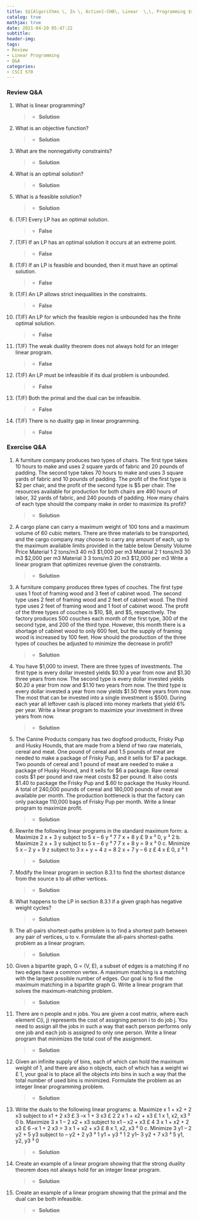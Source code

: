 ```yaml
---
title: $$[Algorithms \, In \, Action]-CH8\, Linear  \,\, Programming $$
catalog: true
mathjax: true
date: 2021-04-20 05:47:22
subtitle:
header-img:
tags:
- Review
- Linear Programming
- Q&A
categories:
- CSCI 570
---
```


### Review Q&A
1. What is linear programming?
	> - **Solution**

2. What is an objective function?
	> - **Solution**

3. What are the nonnegativity constraints?
	> - **Solution**

4. What is an optimal solution?
	> - **Solution**

5. What is a feasible solution?
	> - **Solution**

6. (T/F) Every LP has an optimal solution.
	> - **False**
	
7. (T/F) If an LP has an optimal solution it occurs at an extreme point.
	> - **False**
	
8. (T/F) If an LP is feasible and bounded, then it must have an optimal solution.
	> - **False**
	
9. (T/F) An LP allows strict inequalities in the constraints.
	> - **False**
	
10. (T/F) An LP for which the feasible region is unbounded has the finite optimal solution.
	> - **False**
	
11. (T/F) The weak duality theorem does not always hold for an integer linear program.
	> - **False**
	
12. (T/F) An LP must be infeasible if its dual problem is unbounded.
	> - **False**
	
13. (T/F) Both the primal and the dual can be infeasible.
	> - **False**
	
14. (T/F) There is no duality gap in linear programming.
	> - **False**
	

### Exercise Q&A
1. A furniture company produces two types of chairs. The first type takes 10 hours to make and uses 2 square yards of fabric and 20 pounds of padding. The second type takes 70 hours to make and uses 3 square yards of fabric and 10 pounds of padding. The profit of the first type is $2 per chair, and the profit of the second type is $5 per chair. The resources available for production for both chairs are 490 hours of labor, 32 yards of fabric, and 240 pounds of padding. How many chairs of each type should the company make in order to maximize its profit?
	> - **Solution**

2. A cargo plane can carry a maximum weight of 100 tons and a maximum volume of 60 cubic meters. There are three materials to be transported, and the cargo company may choose to carry any amount of each, up to the maximum available limits provided in the table below Density Volume Price Material 1 2 tons/m3 40 m3 $1,000 per m3 Material 2 1 tons/m3 30 m3 $2,000 per m3 Material 3 3 tons/m3 20 m3 $12,000 per m3 Write a linear program that optimizes revenue given the constraints.
	> - **Solution**

3. A furniture company produces three types of couches. The first type uses 1 foot of framing wood and 3 feet of cabinet wood. The second type uses 2 feet of framing wood and 2 feet of cabinet wood. The third type uses 2 feet of framing wood and 1 foot of cabinet wood. The profit of the three types of couches is $10, $8, and $5, respectively. The factory produces 500 couches each month of the first type, 300 of the second type, and 200 of the third type. However, this month there is a shortage of cabinet wood to only 600 feet, but the supply of framing wood is increased by 100 feet. How should the production of the three types of couches
be adjusted to minimize the decrease in profit?
	> - **Solution**

4. You have $1,000 to invest. There are three types of investments. The first type is every dollar invested yields $0.10 a year from now and $1.30 three years from now. The second type is every dollar invested yields $0.20 a year from now and $1.10 two years from now. The third type is every dollar invested a year from now yields $1.50 three years from now. The most that can be invested into a single investment is $500. During each year all leftover cash is placed into money markets that yield 6% per year. Write a linear program to maximize your investment in three years from now.
	> - **Solution**

5. The Canine Products company has two dogfood products, Frisky Pup and Husky Hounds, that are made from a blend of two raw materials, cereal and meat. One pound of cereal and 1.5 pounds of meat are needed to make a package of Frisky Pup, and it sells for $7 a package. Two pounds of cereal and 1 pound of meat are needed to make a package of Husky Hound, and it sells for $6 a package. Raw cereal costs $1 per pound and raw meat costs $2 per pound. It also costs $1.40 to package the Frisky Pup and $.60 to package the Husky Hound. A total of 240,000 pounds of cereal and 180,000 pounds of meat are available per month. The production bottleneck is that the factory can only package 110,000 bags of Frisky Pup per month. Write a linear program to maximize profit.
	> - **Solution**

6. Rewrite the following linear programs in the standard maximum form: a. Maximize 2 x + 3 y subject to 5 x – 6 y ³ 7 7 x + 8 y £ 9 x ³ 0, y ³ 2 b. Maximize 2 x + 3 y subject to 5 x – 6 y ³ 7 7 x + 8 y = 9 x ³ 0 c. Minimize 5 x – 2 y + 9 z subject to 3 x + y + 4 z = 8 2 x + 7 y – 6 z £ 4 x £ 0, z ³ 1
	> - **Solution**

7. Modify the linear program in section 8.3.1 to find the shortest distance from the source s to all other vertices.
	> - **Solution**

8. What happens to the LP in section 8.3.1 if a given graph has negative weight cycles?
	> - **Solution**

9. The all-pairs shortest-paths problem is to find a shortest path between any pair of vertices, u to v. Formulate the all-pairs shortest-paths problem as a linear program.
	> - **Solution**

10. Given a bipartite graph, G = (V, E), a subset of edges is a matching if no two edges have a common vertex. A maximum matching is a matching with the largest possible number of edges. Our goal is to find the maximum matching in a bipartite graph G. Write a linear program that solves the maximum-matching problem.
	> - **Solution**
	
11. There are n people and n jobs. You are given a cost matrix, where each element C(i, j) represents the cost of assigning person i to do job j. You need to assign all the jobs in such a way that each person performs only one job and each job is assigned to only one person. Write a linear program that minimizes the total cost of the assignment.
	> - **Solution**

12. Given an infinite supply of bins, each of which can hold the maximum weight of 1, and there are also n objects, each of which has a weight wi £ 1, your goal is to place all the objects into bins in such a way that the total number of used bins is minimized. Formulate the problem as an integer linear programming problem.
	> - **Solution**

13. Write the duals to the following linear programs: a. Maximize x 1 + x2 + 2 x3 subject to x1 + 2 x3 £ 3 –x 1 + 3 x3 £ 2 2 x 1 + x2 + x3 £ 1 x 1, x2, x3 ³ 0 b. Maximize 3 x 1 – 2 x2 + x3 subject to x1 – x2 + x3 £ 4 3 x 1 + x2 + 2 x3 £ 6 –x 1 + 2 x3 = 3 x 1 + x2 + x3 £ 8 x 1, x2, x3 ³ 0 c. Minimize 3 y1 – 2 y2 + 5 y3 subject to – y2 + 2 y3 ³ 1 y1 + y3 ³ 1 2 y1– 3 y2 + 7 x3 ³ 5 y1, y2, y3 ³ 0
	> - **Solution**

14. Create an example of a linear program showing that the strong duality theorem does not always hold for an integer linear program.
	> - **Solution**

15. Create an example of a linear program showing that the primal and the dual can be both infeasible.
	> - **Solution**
	